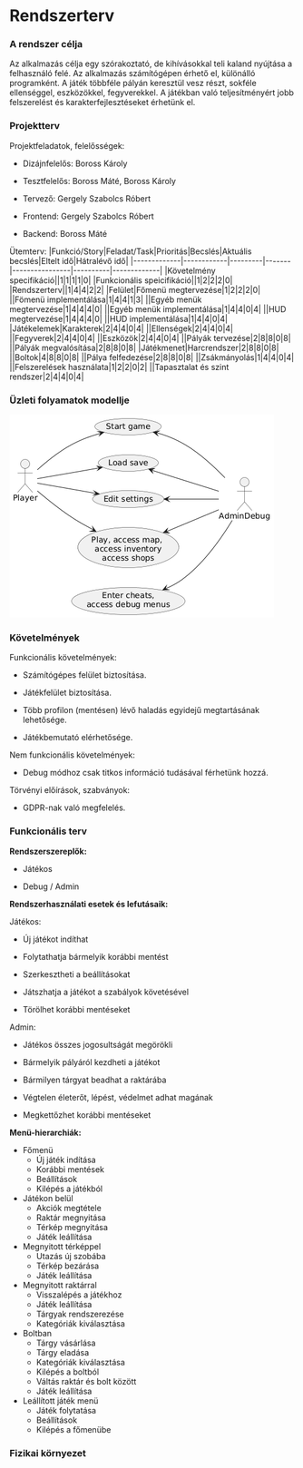 # Rendszerterv

### A rendszer célja

Az alkalmazás célja egy szórakoztató, de kihívásokkal teli kaland nyújtása a felhasználó felé.
Az alkalmazás számítógépen érhető el, különálló programként.
A játék többféle pályán keresztül vesz részt, sokféle ellenséggel, eszközökkel, fegyverekkel.
A játékban való teljesítményért jobb felszerelést és karakterfejlesztéseket érhetünk el.

### Projektterv

Projektfeladatok, felelősségek:

* Dizájnfelelős: Boross Károly

* Tesztfelelős: Boross Máté, Boross Károly

* Tervező: Gergely Szabolcs Róbert

* Frontend: Gergely Szabolcs Róbert

* Backend: Boross Máté

Ütemterv:
|Funkció/Story|Feladat/Task|Prioritás|Becslés|Aktuális becslés|Eltelt idő|Hátralévő idő|
|-------------|------------|---------|-------|----------------|----------|-------------|
|Követelmény specifikáció||1|1|1|1|0|
|Funkcionális speicifikáció||1|2|2|2|0|
|Rendszerterv||1|4|4|2|2|
|Felület|Főmenü megtervezése|1|2|2|2|0|
||Fömenü implementálása|1|4|4|1|3|
||Egyéb menük megtervezése|1|4|4|4|0|
||Egyéb menük implementálása|1|4|4|0|4|
||HUD megtervezése|1|4|4|4|0|
||HUD implementálása|1|4|4|0|4|
|Játékelemek|Karakterek|2|4|4|0|4|
||Ellenségek|2|4|4|0|4|
||Fegyverek|2|4|4|0|4|
||Eszközök|2|4|4|0|4|
||Pályák tervezése|2|8|8|0|8|
||Pályák megvalósítása|2|8|8|0|8|
|Játékmenet|Harcrendszer|2|8|8|0|8|
||Boltok|4|8|8|0|8|
||Pálya felfedezése|2|8|8|0|8|
||Zsákmányolás|1|4|4|0|4|
||Felszerelések használata|1|2|2|0|2|
||Tapasztalat és szint rendszer|2|4|4|0|4|

### Üzleti folyamatok modellje

![Üzleti folyamatok modellje](./Kepek/uzl_foly_uml.png)

### Követelmények

Funkcionális követelmények:

* Számítógépes felület biztosítása.

* Játékfelület biztosítása.

* Több profilon (mentésen) lévő haladás egyidejű megtartásának lehetősége.

* Játékbemutató elérhetősége.

Nem funkcionális követelmények:

* Debug módhoz csak titkos információ tudásával férhetünk hozzá.

Törvényi előírások, szabványok:

* GDPR-nak való megfelelés.

### Funkcionális terv

**Rendszerszereplők:**

* Játékos

* Debug / Admin

**Rendszerhasználati esetek és lefutásaik:**

Játékos:

* Új játékot indíthat

* Folytathatja bármelyik korábbi mentést

* Szerkesztheti a beállításokat

* Játszhatja a játékot a szabályok követésével

* Törölhet korábbi mentéseket

Admin:

* Játékos összes jogosultságát megörökli

* Bármelyik pályáról kezdheti a játékot

* Bármilyen tárgyat beadhat a raktárába

* Végtelen életerőt, lépést, védelmet adhat magának

* Megkettőzhet korábbi mentéseket

**Menü-hierarchiák:**

* Főmenü
    * Új játék indítása
    * Korábbi mentések
    * Beállítások
    * Kilépés a játékból
* Játékon belül
    * Akciók megtétele
    * Raktár megnyitása
    * Térkép megnyitása
    * Játék leállítása
* Megnyitott térképpel
    * Utazás új szobába
    * Térkép bezárása
    * Játék leállítása
* Megnyitott raktárral
    * Visszalépés a játékhoz
    * Játék leállítása
    * Tárgyak rendszerezése
    * Kategóriák kiválasztása
* Boltban
    * Tárgy vásárlása
    * Tárgy eladása
    * Kategóriák kiválasztása
    * Kilépés a boltból
    * Váltás raktár és bolt között
    * Játék leállítása
* Leállított játék menü
    * Játék folytatása
    * Beállítások
    * Kilépés a főmenübe
    
### Fizikai környezet

